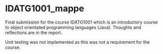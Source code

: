 # IDATG1001_mappe
 
Final submission for the course IDATG1001 which is an introductory course to object orientated programming languages (Java). 
Thoughts and reflections are in the report. 

Unit testing was not implemented as this was not a requirement for the course. 
